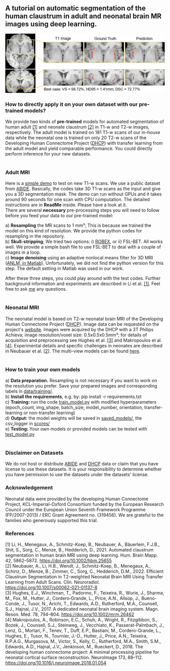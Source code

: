 
## A tutorial on automatic segmentation of the human claustrum in adult and neonatal brain MR images using deep learning. 
![Demo](./claustrum_seg_results.png)

### How to directly apply it on your own dataset with our pre-trained models?
We provide two kinds of **pre-trained** models for automated segmentation of human adult [[1]](#1) and neonate claustrum [[2]](#2) in T1-w and T2-w images, respectively.
The adult model is trained on 181 T1-w scans of our in-house data while the neonatal one is trained on only 20 T2-w scans of the Developing Human Connectome Project ([DHCP](http://www.developingconnectome.org/)) with transfer learning from the adult model and yield comparable performance. You could directly perform inference for your new datasets.<br/><br/>

### Adult MRI
Here is a [simple demo](https://drive.google.com/file/d/1b0XS8LjRM-rZMPOL8qM6voG-A5jcdUgK/view?usp=sharing) to test on new T1-w scans. We use a public dataset from [ABIDE](http://fcon_1000.projects.nitrc.org/indi/abide/). Basically, the codes take 3D T1-w scans as the input and give you a 3D segmentation mask. The demo can run without GPUs and it takes around 90 seconds for one scan with CPU computation. The detailed instructions are in **ReadMe** inside. Please have a look at it.<br/>
There are several **necessary** pre-processing steps you will need to follow before you feed your data to our pre-trained model:<br/>

a) **Resampling** the MR scans to 1 mm³; This is because we trained the model on this kind of resolution. We provide the python codes for resampling in the repository.<br/>
b) **Skull-stripping**; We tried two options: i) [ROBEX](https://www.nitrc.org/projects/robex), or ii) FSL-BET. All works well. We provide a simple bash file to use FSL-BET to deal with a couple of images in a loop.<br/>
c) **Image denoising** using an adaptive nonlocal means filter for 3D MRI ([ANLM, in Matlab](https://sites.google.com/site/pierrickcoupe/softwares/denoising-for-medical-imaging/mri-denoising)). Unfortunately, we did not find the python version for this step. The default setting in Matlab was used in our work.<br/>

After these three steps, you could play around with the test codes. Further background information and experiments are described in Li et al. [[1]](#1). Feel free to ask [me](http://campar.in.tum.de/Main/HongweiLi) any questions.<br/><br/>

### Neonatal MRI
The neonatal model is based on T2-w neonatal brain MRI of the Developing Human Connectome Project ([DHCP](http://www.developingconnectome.org/)). Image data can be requested on the project's [website](http://www.developingconnectome.org/data-release/second-data-release/information-registration-and-download/). Images were acquired by the DHCP with a 3T Philips Achieva; image resolution/voxel size: 0.5x0.5x0.5mm³; for details of acquisition and preprocessing see Hughes et al. [[3]](#3) and Makropoulos et al. [[4]](#4). Experimental details and specific challenges in neonates are described in Neubauer et al. [[2]](#2). The multi-view models can be found [here](https://drive.google.com/drive/folders/1XNBUx-yNbMpQYEtSz5SML1i1C_EeMRM4?usp=sharing).<br/><br/>

### How to train your own models
a) **Data preparation.** Resampling is not necessary if you want to work on the resolution you prefer. Save your prepared images and corresponding labels in [data/training/](./data/training/).<br/>
b) **Install the requirements**, e.g. by: pip install -r requirements.txt<br/>
c) **Training:** run the code [train_model.py](./train_model.py) with modified hyperparameters (epoch_count, img_shape, batch_size, model_number, orientation, transfer-learning or non-transfer learning)<br/>
d) **Output:** the model weights will be saved in [saved_models/](./saved_models/), the csv_logger in [scores/](./scores/)<br/>
e) **Testing:** Your own models or provided models can be tested with [test_model.py](./test_model.py)<br/><br/>

### Disclaimer on Datasets
We do not host or distribute [ABIDE](http://fcon_1000.projects.nitrc.org/indi/abide/) and [DHCP](http://www.developingconnectome.org/) data or claim that you have license to use these datasets. It is your responsibility to determine whether you have permission to use the datasets under the datasets' license.

### Acknowledgement
Neonatal data were provided by the developing Human Connectome Project, KCL-Imperial-Oxford Consortium funded by the European Research Council under the European Union Seventh Framework Programme (FP/2007-2013) / ERC Grant Agreement no. (319456). We are grateful to the families who generously supported this trial.

### References
<a id="1">[1]</a> Li, H., Menegaux, A., Schmitz-Koep, B., Neubauer, A., Bäuerlein, F.J.B., Shit, S., Sorg, C., Menze, B.,
Hedderich, D., 2021. Automated claustrum segmentation in human brain MRI using deep
learning. Hum. Brain Mapp. 42, 5862–5872. https://doi.org/10.1002/hbm.25655<br/>
<a id="2">[2]</a> Neubauer, A., Li, H.B., Wendt, J., Schmitz-Koep, B., Menegaux, A., Schinz, D., Menze, B., Zimmer,
C., Sorg, C., Hedderich, D.M., 2022. Efficient Claustrum Segmentation in T2-weighted
Neonatal Brain MRI Using Transfer Learning from Adult Scans. Clin. Neuroradiol.
https://doi.org/10.1007/s00062-021-01137-8<br/>
<a id="3">[3]</a> Hughes, E.J., Winchman, T., Padormo, F., Teixeira, R., Wurie, J., Sharma, M., Fox, M., Hutter, J., Cordero‐Grande, L., Price, A.N., Allsop, J., Bueno‐Conde, J., Tusor, N., Arichi, T., Edwards, A.D., Rutherford, M.A., Counsell, S.J., Hajnal, J.V., 2017. A dedicated neonatal brain imaging system. Magn. Reson. Med. 78, 794–804. https://doi.org/10.1002/mrm.26462<br/>
<a id="4">[4]</a> Makropoulos, A., Robinson, E.C., Schuh, A., Wright, R., Fitzgibbon, S., Bozek, J., Counsell, S.J., Steinweg, J., Vecchiato, K., Passerat-Palmbach, J., Lenz, G., Mortari, F., Tenev, T., Duff, E.P., Bastiani, M., Cordero-Grande, L., Hughes, E., Tusor, N., Tournier, J.-D., Hutter, J., Price, A.N., Teixeira, R.P.A.G., Murgasova, M., Victor, S., Kelly, C., Rutherford, M.A., Smith, S.M., Edwards, A.D., Hajnal, J.V., Jenkinson, M., Rueckert, D., 2018. The developing human connectome project: A minimal processing pipeline for neonatal cortical surface reconstruction. NeuroImage 173, 88–112. https://doi.org/10.1016/j.neuroimage.2018.01.054<br/>

